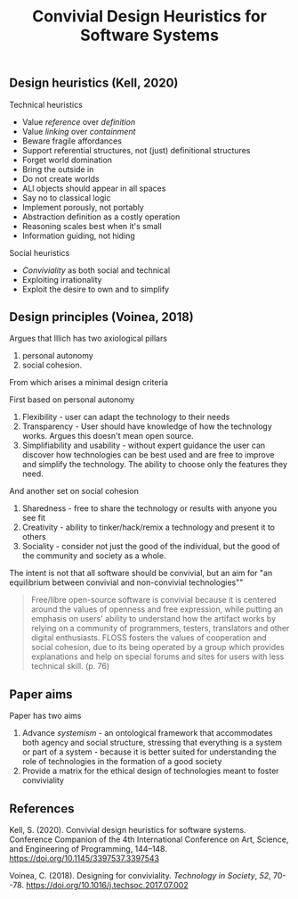 ﻿---
backlinks:
- title: Convivality
  url: /sense/Affordances/conviviality.html
tags:
- sense
- conviviality
- software-systems
title: Convivial Design Heuristics for Software Systems
type: note
---
## Design heuristics (Kell, 2020)

Technical heuristics

- Value _reference_ over _definition_
- Value _linking_ over _containment_
- Beware fragile affordances
- Support referential structures, not (just) definitional structures
- Forget world domination
- Bring the outside in
- Do not create worlds
- ALl objects should appear in all spaces
- Say no to classical logic
- Implement porously, not portably
- Abstraction definition as a costly operation 
- Reasoning scales best when it's small
- Information guiding, not hiding

Social heuristics

- _Conviviality_ as both social and technical
- Exploiting irrationality
- Exploit the desire to own and to simplify


## Design principles (Voinea, 2018)

Argues that Illich has two axiological pillars

1. personal autonomy
2. social cohesion.

From which arises a minimal design criteria

First based on personal autonomy

1. Flexibility -  user can adapt the technology to their needs
2. Transparency - User should have knowledge of how the technology works. Argues this doesn't mean open source.
3. Simplifiability and usability - without expert guidance the user can discover how technologies can be best used and are free to improve and simplify the technology. The ability to choose only the features they need.

And another set on social cohesion

1. Sharedness - free to share the technology or results with anyone you see fit
2. Creativity - ability to tinker/hack/remix a technology and present it to others
3. Sociality - consider not just the good of the individual, but the good of the community and society as a whole. 

The intent is not that all software should be convivial, but an aim for "an equilibrium between convivial and non-convivial technologies""

> Free/libre open-source software is convivial because it is centered around the values of openness and free expression, while putting an emphasis on users' ability to understand how the artifact works by relying on a community of programmers, testers, translators and other digital enthusiasts. FLOSS fosters the values of cooperation and social cohesion, due to its being operated by a group which provides explanations and help on special forums and sites for users with less technical skill. (p. 76)

## Paper aims

Paper has two aims

1. Advance _systemism_ - an ontological framework that accommodates both agency and social structure, stressing that everything is a system or part of a system - because it is better suited for understanding the role of technologies in the formation of a good society  
2. Provide a matrix for the ethical design of technologies meant to foster conviviality
## References

Kell, S. (2020). Convivial design heuristics for software systems. Conference Companion of the 4th International Conference on Art, Science, and Engineering of Programming, 144–148. https://doi.org/10.1145/3397537.3397543

Voinea, C. (2018). Designing for conviviality. *Technology in Society*, *52*, 70--78. <https://doi.org/10.1016/j.techsoc.2017.07.002>